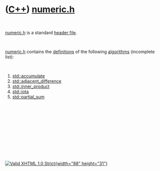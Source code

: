 



 

 

 

 

 

([C++](Cpp.htm)) [numeric.h](CppNumericH.htm)
=============================================

 

[numeric.h](CppNumericH.htm) is a standard [header
file](CppHeaderFile.htm).

 

[numeric.h](CppNumericH.htm) contains the
[definitions](CppDefinition.htm) of the following
[algorithms](CppAlgorithm.htm) (incomplete list):

 

1.  [std::accumulate](CppAccumulate.htm)
2.  [std::adjacent\_difference](CppAdjacent_difference.htm)
3.  [std::inner\_product](CppInner_product.htm)
4.  [std::iota](CppIota.htm)
5.  [std::partial\_sum](CppPartial_sum.htm)

 

 

 

 

 





 

[![Valid XHTML 1.0 Strict](valid-xhtml10.png){width="88"
height="31"}](http://validator.w3.org/check?uri=referer)
